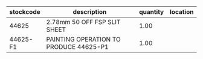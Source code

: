 |stockcode|description|quantity|location|
|---------|-----------|--------|--------|
|44625|2.78mm 50 OFF FSP SLIT SHEET|1.00||
|44625-F1|PAINTING OPERATION TO PRODUCE 44625-P1|1.00||
